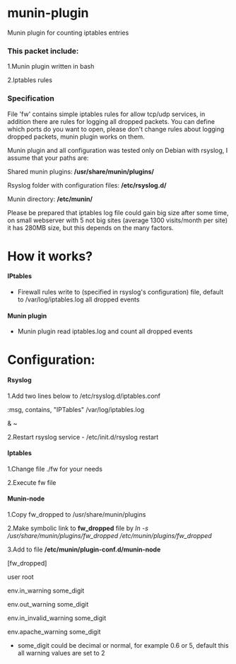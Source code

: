 munin-plugin
============

Munin plugin for counting iptables entries

### This packet include:

1.Munin plugin written in bash

2.Iptables rules

### Specification
File 'fw' contains simple iptables rules for allow tcp/udp services, in addition there are rules for logging all dropped packets.
You can define which ports do you want to open, please don't change rules about logging dropped packets, munin plugin works on them.

Munin plugin and all configuration was tested only on Debian with rsyslog, I assume that your paths are:

Shared munin plugins: **/usr/share/munin/plugins/**

Rsyslog folder with configuration files: **/etc/rsyslog.d/**

Munin directory: **/etc/munin/**

Please be prepared that iptables log file could gain big size after some time, on small webserver with 5 not big sites (average 1300 visits/month per site) it has 280MB size, but this depends on the many factors.


# How it works?

#### IPtables
- Firewall rules write to (specified in rsyslog's configuration) file, default to /var/log/iptables.log all dropped events

#### Munin plugin
- Munin plugin read iptables.log and count all dropped events

# Configuration:

#### Rsyslog
1.Add two lines below to /etc/rsyslog.d/iptables.conf

:msg, contains, "IPTables" /var/log/iptables.log

& ~

2.Restart rsyslog service - /etc/init.d/rsyslog restart

#### Iptables
1.Change file ./fw for your needs

2.Execute fw file

#### Munin-node
1.Copy fw_dropped to /usr/share/munin/plugins

2.Make symbolic link to **fw_dropped** file by *ln -s /usr/share/munin/plugins/fw_dropped /etc/munin/plugins/fw_dropped*

3.Add to file **/etc/munin/plugin-conf.d/munin-node**

[fw_dropped]

user root

env.in_warning some_digit

env.out_warning some_digit

env.in_invalid_warning some_digit

env.apache_warning some_digit



* some_digit could be decimal or normal, for example 0.6 or 5, default this all warning values are set to 2










